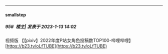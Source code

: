 

*****

####  smallstep  
##### 95#         楼主| 发表于 2023-1-13 14:02

视频版
【【pixiv】2022年度P站女角色投稿数TOP100-哔哩哔哩】 [https://b23.tv/oLfTUBE](https://b23.tv/oLfTUBE)

